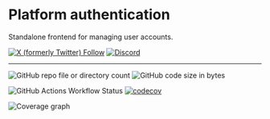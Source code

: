 # Platform authentication

Standalone frontend for managing user accounts.

[![X (formerly Twitter) Follow](https://img.shields.io/twitter/follow/agora_ecrivains)](https://twitter.com/agora_ecrivains)
[![Discord](https://img.shields.io/discord/1315240114691248138?logo=discord)](https://discord.gg/rp4Qr8cA)

<hr />

![GitHub repo file or directory count](https://img.shields.io/github/directory-file-count/a-novel/platform-authentication)
![GitHub code size in bytes](https://img.shields.io/github/languages/code-size/a-novel/platform-authentication)

![GitHub Actions Workflow Status](https://img.shields.io/github/actions/workflow/status/a-novel/platform-authentication/main.yaml)
[![codecov](https://codecov.io/gh/a-novel/platform-authentication/graph/badge.svg?token=arnRQVzqLP)](https://codecov.io/gh/a-novel/platform-authentication)

![Coverage graph](https://codecov.io/gh/a-novel/platform-authentication/graphs/sunburst.svg?token=arnRQVzqLP)

